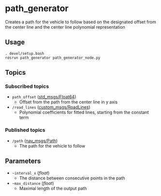 # path_generator
Creates a path for the vehicle to follow based on the designated offset from the center line and the center line polynomial representation

## Usage
```
. devel/setup.bash
rosrun path_generator path_generator_node.py
```

## Topics
### Subscribed topics
- `path_offset` ([std_msgs/Float64](http://docs.ros.org/en/noetic/api/std_msgs/html/msg/Float64.html))
  - Offset from the path from the center line in y axis
- `/road_lines` ([custom_msgs/RoadLines](./../../Shared/custom_msgs/msg/RoadLines.msg))
  - Polynomial coefficients for fitted lines, starting from the constant term
### Published topics
- `/path` ([nav_msgs/Path](http://docs.ros.org/en/noetic/api/nav_msgs/html/msg/Path.html))
  - The path for the vehicle to follow

## Parameters
- `~interval_x` (*float*)
  - The distance between consecutive points in the path
- `~max_distance` (*float*)
  - Maximal length of the output path
